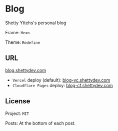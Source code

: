 # Blog

Shetty Yttehs's personal blog

Frame: `Hexo`

Theme: `Redefine`

## URL

[blog.shettydev.com](https://blog.shettydev.com)

- `Vercel` deploy (default): [blog-vc.shettydev.com](https://blog-vc.shettydev.com/)
- `Cloudflare Pages` deploy: [blog-cf.shettydev.com](https://blog-cf.shettydev.com/)

## License

Project: `MIT`

Posts: At the bottom of each post.
